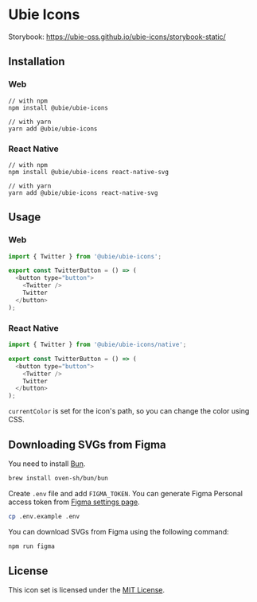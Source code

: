 # Ubie Icons

Storybook: https://ubie-oss.github.io/ubie-icons/storybook-static/

## Installation

### Web

```
// with npm
npm install @ubie/ubie-icons

// with yarn
yarn add @ubie/ubie-icons
```

### React Native

```
// with npm
npm install @ubie/ubie-icons react-native-svg

// with yarn
yarn add @ubie/ubie-icons react-native-svg
```

## Usage

### Web

```js
import { Twitter } from '@ubie/ubie-icons';

export const TwitterButton = () => (
  <button type="button">
    <Twitter />
    Twitter
  </button>
);
```

### React Native

```js
import { Twitter } from '@ubie/ubie-icons/native';

export const TwitterButton = () => (
  <button type="button">
    <Twitter />
    Twitter
  </button>
);
```

`currentColor` is set for the icon's path, so you can change the color using CSS.

## Downloading SVGs from Figma

You need to install [Bun](https://bun.sh/).

```bash
brew install oven-sh/bun/bun
```

Create `.env` file and add `FIGMA_TOKEN`.
You can generate Figma Personal access token from [Figma settings page](https://www.figma.com/settings).

```bash
cp .env.example .env
```

You can download SVGs from Figma using the following command:

```bash
npm run figma
```

## License

This icon set is licensed under the [MIT License](https://github.com/ubie-oss/ubie-icons/blob/main/LICENSE).
